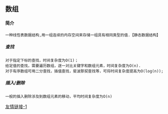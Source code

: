 ## 数组
#### 简介
    一种线性表数据结构,用一组连续的内存空间来存储一组具有相同类型的值.【静态数据结构】
    
##### 查找
    对于指定下标的查找，时间复杂度为O(1)；
    给定值的查找，需要遍历数组，逐一对比关键字和数组元素，时间复杂度为O(n).
    对于有序数组可用二分查找，插值查找，斐波那契查找等，可将时间复杂度提高为O(log(n));
    
##### 插入/删除
    一般的插入删除涉及到数组元素的移动，平均时间复杂度为O(n)
    
    
[友情链接-1](https://blog.csdn.net/weixin_39084521/article/details/89820318)
 